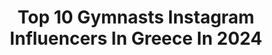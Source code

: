 ---
title: Top 10 Gymnasts Instagram Influencers In Greece In 2024
description: >-
  Find top gymnasts Instagram influencers in Greece in 2024. Most popular hashtags: #gymnastics #love #summer #fitnessmotivation.
platform: Instagram
hits: 9
text_top: Discover the most popular Instagram profiles on inBeat.
text_bottom: Our platform holds 9 Instagram influencers like this in Greece for you to pitch.
profiles:
  - username: "vasilikimillousi"
    fullname: >-
      Vasiliki Millousi oly
    bio: >-
      Olympian 📍×3 🇬🇷NOC member Mom of two 🧚‍♀️🧚‍♀️ 👉@gymnasticsstarssportsclub 🤝@iroesgr 🤝@progame.sa
    location: "Greece"
    followers: 173820
    engagement: 711
    commentsToLikes: 0.004369
    id: ck5hmbeatlnhe0i11t2v7d5zg
    verified: false
    hashtags: "#petrouniasfamily, #gymnastics, #gymnasticsstars, #weekend"
  - username: "annie_pantazi"
    fullname: >-
      Annie Pantazi
    bio: >-
      • Olympic Champion in Rhythmic Gymnastics-Athens 2004 🇬🇷 • Special Olympics Global Ambassador RG • Mother 👩‍👧‍👦 • @filathlitikos_kallitheas 🤸🏼‍♀️
    location: "Greece"
    followers: 30886
    engagement: 416
    commentsToLikes: 0.005492
    id: ck0w1f88lj1jm0i196qqrcmuk
    verified: false
    hashtags: "#mysunshine, #venice, #myeverything, #mygirl"
  - username: "tzenistef"
    fullname: >-
      Jenny Stefanidou🧿
    bio: >-
      •Dancer •Rhythmic gymnastics trainer •Thessaloniki-Athens, Greece🇬🇷
    location: "Greece"
    followers: 7981
    engagement: 905
    commentsToLikes: 0.018505
    id: ckapbru9z13qu0i78euzr57zl
    verified: false
    hashtags: "#love, #madawards2021, #legs, #dancing"
  - username: "eleftherios_petrounias"
    fullname: >-
      Eleftherios Petrounias
    bio: >-
      🥇 Olympic Champion 2016 🥉 Olympic Medalist 2020 Paris 2024 soon ⭐@stoiximan @mercedesbenzgr @underarmour @alterlifegr @samsunggreece @myelements.gr
    location: "Greece"
    followers: 319805
    engagement: 557
    commentsToLikes: 0.004305
    id: ck0u0jhr0tyx70i19u2adiiva
    verified: true
    hashtags: "#crete, #petrounias, #roadtoparis2024, #familyholidays"
  - username: "marilenaschizodimou"
    fullname: >-
      Marilena Schizodimou
    bio: >-
      ᴰᵃⁿᵃⁱ'ˢᵐᵒᵐ✨ᶜᵃˡⁱˢᵗʰᵉⁿⁱᶜˢ🤸🏻‍♀️ᵃⁿⁱᵐᵃˡᵐᵒᵛᵉᵐᵉⁿᵗᶜᵒᵃᶜʰ🐆ᵃʳᵗⁱˢᵗ 🎨ᶜʰⁱʳᵒᵖʳᵃᶜᵗᵒʳ 🌐ᵒʷⁿᵉʳᵒᶠ @mst.workout @chromataneochori @hobo_donkey @cadillac_records_bar ˡᵒᵛᵉʳ
    location: "Greece"
    followers: 10338
    engagement: 533
    commentsToLikes: 0.021057
    id: ckf5o70de15w00j238ln8ha5b
    verified: false
    hashtags: "#msttraining, #chromataneochori, #art, #bohostyle"
  - username: "evdoxia_dm"
    fullname: >-
      Evdoxia Dima Xalatsi
    bio: >-
      🧸A mum of 2 who enjoys instablogging a lot! #fitnessaddict 🏋🏻‍♀️
    location: "Greece"
    followers: 44487
    engagement: 393
    commentsToLikes: 0.739972
    id: ck8swmw6pekjz0j78m3ljmq79
    verified: false
    hashtags: "#instafit, #fitnesslifestyle, #fitness, #fashion"
  - username: "dimitrisgalanis"
    fullname: >-
      𝘿𝙞𝙢𝙞𝙩𝙧𝙞𝙨 𝙂𝙖𝙡𝙖𝙣𝙞𝙨
    bio: >-
      𝘼𝙘𝙩𝙤𝙧 🐝 𝙂𝙧𝙚𝙚𝙘𝙚 Owner of @ritagalan1
    location: "Greece"
    followers: 21128
    engagement: 367
    commentsToLikes: 0.021091
    id: ckf5mry53v5bo0j23osuyp736
    verified: false
    hashtags: "#feelings, #greece, #winter, #mustache"
  - username: "pbakogiannisphoto"
    fullname: >-
      Panos Bakogiannis
    bio: >-
      Athens/Greece Photographer - Retoucher 📷 - Dm me for commissions ✉ - Follow #pbakogiannisphoto - Automotive Photography : @pbakogiannisauto
    location: "Greece"
    followers: 11628
    engagement: 706
    commentsToLikes: 0.018111
    id: ck5zxyjyl8wig0i14qw7hfges
    verified: false
    hashtags: "#ethereal, #fantasy, #poledancing, #suspension"
  - username: "fitness_motivation_hellas"
    fullname: >-
      www.fmh.gr
    bio: >-
      Άρθρα για Fitness, Nutrition,Physio, Events+MOTIVATION 💪 Follow us 👊 Tag Us #fitnessmotivationhellas Βρες επαγγελματία ⬇️ στον χώρο του wellness🔝
    location: "Greece"
    followers: 26913
    engagement: 542
    commentsToLikes: 0.003595
    id: ck6trvsg11dj60j711wugo4yg
    verified: false
    hashtags: "#beyourbestversion, #exercise, #athens, #fitness"
---
